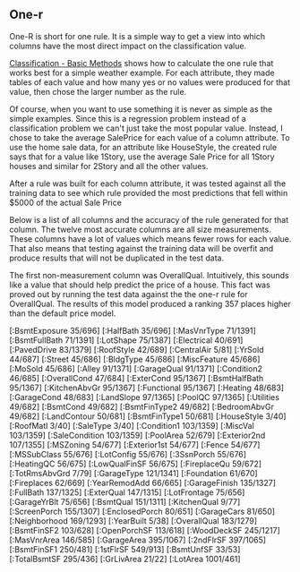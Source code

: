 One-r
-----
One-R is short for one rule.  It is a simple way to get a view into which columns have the most direct impact 
on the classification value.

[Classification - Basic Methods](http://chem-eng.utoronto.ca/~datamining/Presentations/Basic_Methods.pdf)
shows how to calculate the one rule that works best for a simple weather example.  For each attribute, they 
made tables of each value and how many yes or no values were produced for that value, then chose the larger 
number as the rule.  

Of course, when you want to use something it is never as simple as the simple examples.  Since this is a regression 
problem instead of a classification problem we can't just take the most popular value.  Instead, I chose to take the 
average SalePrice for each value of a column attribute.  To use the home sale data, for an attribute like HouseStyle, 
the created rule says that for a value like 1Story, use the average Sale Price for all 1Story houses and similar 
for 2Story and all the other values.

After a rule was built for each column attribute, it was tested against all the training data to see which rule 
provided the most predictions that fell within $5000 of the actual Sale Price

Below is a list of all columns and the accuracy of the rule generated for that column.  The twelve most accurate
columns are all size measurements.  These columns have a lot of values which means fewer rows for each value.  That
also means that testing against the training data will be overfit and produce results that will not be duplicated in 
the test data.

The first non-measurement column was OverallQual.  Intuitively, this sounds like a value that should help predict 
the price of a house.  This fact was proved out by running the test data against the the one-r rule for 
OverallQual.  The results of this model produced a ranking 357 places higher than the default price model.



[:BsmtExposure 35/696] 
[:HalfBath 35/696] 
[:MasVnrType 71/1391] 
[:BsmtFullBath 71/1391] 
[:LotShape 75/1387] 
[:Electrical 40/691] 
[:PavedDrive 83/1379] 
[:RoofStyle 42/689] 
[:CentralAir 5/81] 
[:YrSold 44/687] 
[:Street 45/686] 
[:BldgType 45/686] 
[:MiscFeature 45/686] 
[:MoSold 45/686] 
[:Alley 91/1371] 
[:GarageQual 91/1371] 
[:Condition2 46/685] 
[:OverallCond 47/684] 
[:ExterCond 95/1367] 
[:BsmtHalfBath 95/1367] 
[:KitchenAbvGr 95/1367] 
[:Functional 95/1367] 
[:Heating 48/683] 
[:GarageCond 48/683] 
[:LandSlope 97/1365] 
[:PoolQC 97/1365] 
[:Utilities 49/682] 
[:BsmtCond 49/682] 
[:BsmtFinType2 49/682] 
[:BedroomAbvGr 49/682] 
[:LandContour 50/681] 
[:BsmtFinType1 50/681] 
[:HouseStyle 3/40] 
[:RoofMatl 3/40] 
[:SaleType 3/40] 
[:Condition1 103/1359] 
[:MiscVal 103/1359] 
[:SaleCondition 103/1359] 
[:PoolArea 52/679] 
[:Exterior2nd 107/1355] 
[:MSZoning 54/677] 
[:Exterior1st 54/677] 
[:Fence 54/677] 
[:MSSubClass 55/676] 
[:LotConfig 55/676] 
[:3SsnPorch 55/676] 
[:HeatingQC 56/675] 
[:LowQualFinSF 56/675] 
[:FireplaceQu 59/672] 
[:TotRmsAbvGrd 7/79] 
[:GarageType 121/1341] 
[:Foundation 61/670] 
[:Fireplaces 62/669] 
[:YearRemodAdd 66/665] 
[:GarageFinish 135/1327] 
[:FullBath 137/1325] 
[:ExterQual 147/1315] 
[:LotFrontage 75/656] 
[:GarageYrBlt 75/656] 
[:BsmtQual 151/1311] 
[:KitchenQual 9/77] 
[:ScreenPorch 155/1307] 
[:EnclosedPorch 80/651] 
[:GarageCars 81/650] 
[:Neighborhood 169/1293] 
[:YearBuilt 5/38] 
[:OverallQual 183/1279] 
[:BsmtFinSF2 103/628] 
[:OpenPorchSF 113/618] 
[:WoodDeckSF 245/1217] 
[:MasVnrArea 146/585] 
[:GarageArea 395/1067] 
[:2ndFlrSF 397/1065] 
[:BsmtFinSF1 250/481] 
[:1stFlrSF 549/913] 
[:BsmtUnfSF 33/53] 
[:TotalBsmtSF 295/436] 
[:GrLivArea 21/22] 
[:LotArea 1001/461]

